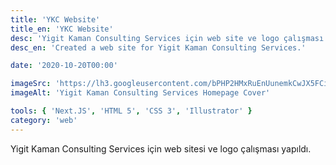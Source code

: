 ```yaml
---
title: 'YKC Website'
title_en: 'YKC Website'
desc: 'Yigit Kaman Consulting Services için web site ve logo çalışması.'
desc_en: 'Created a web site for Yigit Kaman Consulting Services.'

date: '2020-10-20T00:00'

imageSrc: 'https://lh3.googleusercontent.com/bPHP2HMxRuEnUunemkCwJX5FCii9JMK1sk6YkNMALXR8EuryMO-GOQfETrHORaM-n9hzfv1EstbNLYqxM1oQcDnydW42dn0-TrC4f8zeqo1xvyTkWYecyEXHoED-zOuhUqho9_x_vamsaIlE7EQpVLiV4ZNny7mZ3CU3SS8g-V64YfYXhLTRjnvxLK_-iti0oU4EapS41sv23KLbF8ZfuPlzs8gcQNYEW0FOKifptFKsBw0A997TrYgKAZ9eOBp0bfsq__DwidEJ3vdLcXOTAB96nyajmx50CNI7odNgL6oFd897SE3uuV-ZbC1LfGHcnUtOnB3T7ThDUHiFJOFEMK9NPOklmAPmjWQZqTCOXKdm4kX8uCgjrrzRBtYMaZZLR_1Sl9Qq73UbF4q1nmJGtOWb88ktNbvUNk3Woa9QHP9HZXcu6NR7woW-LPMLAjI_QgowlBjL_QqjmWZs2s8tCgE3Syf2CxWvbeOLebvQpF38qEAYFQNeUFNgRG36zkhFCavx1vkGxLe-Y1d3PYtukW5ga99_FMYdjgJ9ZY5JXvgYMnFvoXr4CXPfZMg4ONYYo0lyt-5MYbAjemm1tDIuHQy4ZThzyHgZ-zSRiKN5iaXAfdS-JJT7kRbVCj0PVnQe_2dofKUvBSbXjbfqk5Ta_6tvnYqC4tH8HTDl-yCkS_6AcCI1JED4ocgarAEY=w1349-h630-no?authuser=0'
imageAlt: 'Yigit Kaman Consulting Services Homepage Cover'

tools: { 'Next.JS', 'HTML 5', 'CSS 3', 'Illustrator' }
category: 'web'
---
```


Yigit Kaman Consulting Services için web sitesi ve logo çalışması yapıldı.
